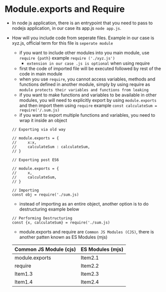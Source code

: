 # Module.exports and Require

- In node js application, there is an entrypoint that you need to pass to nodejs application, in our case its app.js `node app.js`.
- How will you include code from seperate files. Example in our case is xyz.js, official term for this file is `seperate module`

  - if you want to include other modules into you main module, use `require {path}` example `require ('./xyz.js')`
    - `extension in our case .js is optional` when using require
  - first the code of imported file will be executed followed by rest of the code in main module
  - when you use `require`, you cannot access variables, methods and functions defined in another module, simply by using require as `module protects their variables and functions from leaking`
  - if you want to make functions and variables to be available in other modules, you will need to explicitly export by using `module.exports` and then import them using `require` example `const calculateSum = require('/.sum.js)`
  - if you want to export multiple functions and variables, you need to wrap it inside an object

  ```
  // Exporting via old way

  // module.exports = {
  //     x:x,
  //     calculateSum : calculateSum,
  // }

  // Exporting post ES6

  // module.exports = {
  //     x,
  //     calculateSum,
  // }

  // Importing
  const obj = require('./sum.js)
  ```

  - instead of importing as an entire object, another option is to do destructuring example below

  ```
  // Performing Destructuring
  const {x, calculateSum} = require('./sum.js)

  ```

  - module.exports and require are `Common JS Modules (CJS)`, there is another patten known as ES Modules (mjs)

  | Common JS Module (cjs) | ES Modules (mjs) |
  | ---------------------- | ---------------- |
  | module.exports         | Item2.1          |
  | require                | Item2.2          |
  | Item1.3                | Item2.3          |
  | Item1.4                | Item2.4          |
